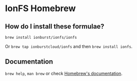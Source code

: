 # IonFS Homebrew

## How do I install these formulae?

`brew install ionburst/ionfs/ionfs`

Or `brew tap ionburstcloud/ionfs` and then `brew install ionfs`.

## Documentation

`brew help`, `man brew` or check [Homebrew's documentation](https://docs.brew.sh).
